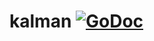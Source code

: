# kalman [![GoDoc](https://godoc.org/github.com/yukai-yang/filters/kalman?status.svg)](https://godoc.org/github.com/yukai-yang/filters/kalman)
